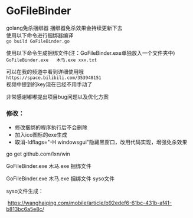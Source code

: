 # GoFileBinder   

golang免杀捆绑器 捆绑器免杀效果会持续更新下去   
使用以下命令进行捆绑器编译   
`go build GoFileBinder.go`

使用以下命令生成捆绑文件(注：GoFileBinder.exe单独放入一个文件夹中)   
`GoFileBinder.exe	木马.exe xxx.txt`

 可以在我的频道中看到详细使用哦   
 `https://space.bilibili.com/353948151`   
 视频中提到的key现在已经不用手动了   
    
 非常感谢嘟嘟提出项目bug问题以及优化方案   



### 修改：

* 修改捆绑的程序执行后不会删除
* 加入ico图标的exe生成
* 取消-ldflags="-H windowsgui"隐藏黑窗口，改用代码实现，增强免杀效果

go get github.com/lxn/win

GoFileBinder.exe 木马.exe 捆绑文件

GoFileBinder.exe 木马.exe 捆绑文件 syso文件



syso文件生成：

​	https://wanghaiqing.com/mobile/article/b92edef6-61bc-431b-af41-b813bc6a5e8c/
